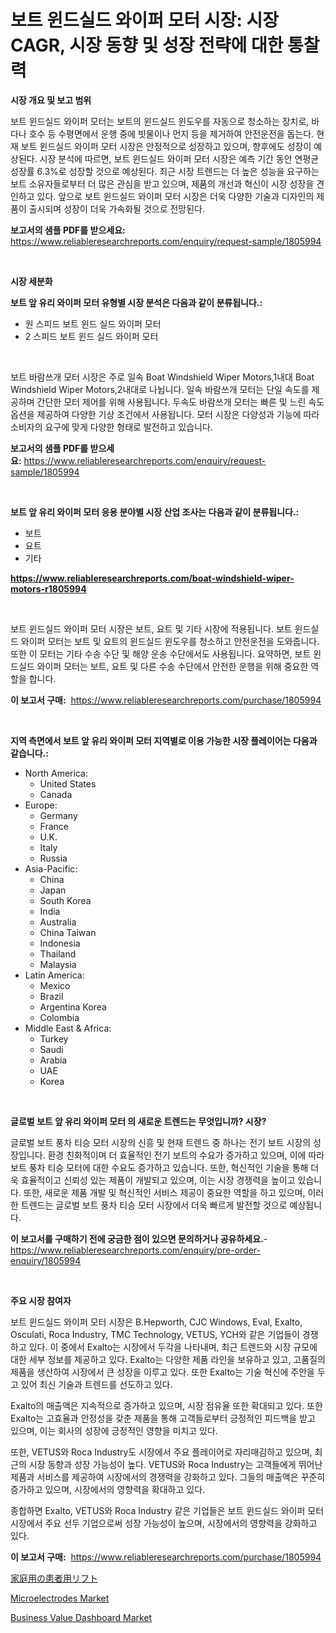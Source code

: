 <p><h1>보트 윈드실드 와이퍼 모터 시장: 시장 CAGR, 시장 동향 및 성장 전략에 대한 통찰력</h1></p><p><strong>시장 개요 및 보고 범위</strong></p>
<p><p>보트 윈드실드 와이퍼 모터는 보트의 윈드실드 윈도우를 자동으로 청소하는 장치로, 바다나 호수 등 수평면에서 운행 중에 빗물이나 먼지 등을 제거하여 안전운전을 돕는다. 현재 보트 윈드실드 와이퍼 모터 시장은 안정적으로 성장하고 있으며, 향후에도 성장이 예상된다. 시장 분석에 따르면, 보트 윈드실드 와이퍼 모터 시장은 예측 기간 동안 연평균 성장률 6.3%로 성장할 것으로 예상된다. 최근 시장 트렌드는 더 높은 성능을 요구하는 보트 소유자들로부터 더 많은 관심을 받고 있으며, 제품의 개선과 혁신이 시장 성장을 견인하고 있다. 앞으로 보트 윈드실드 와이퍼 모터 시장은 더욱 다양한 기술과 디자인의 제품이 출시되며 성장이 더욱 가속화될 것으로 전망된다.</p></p>
<p><strong>보고서의 샘플 PDF를 받으세요:</strong> <a href="https://www.reliableresearchreports.com/enquiry/request-sample/1805994">https://www.reliableresearchreports.com/enquiry/request-sample/1805994</a></p>
<p>&nbsp;</p>
<p><strong>시장 세분화</strong></p>
<p><strong>보트 앞 유리 와이퍼 모터 유형별 시장 분석은 다음과 같이 분류됩니다.:</strong></p>
<p><ul><li>원 스피드 보트 윈드 실드 와이퍼 모터</li><li>2 스피드 보트 윈드 실드 와이퍼 모터</li></ul></p>
<p>&nbsp;</p>
<p><p>보트 바람쓰개 모터 시장은 주로 일속 Boat Windshield Wiper Motors,1내대 Boat Windshield Wiper Motors,2내대로 나뉩니다. 일속 바람쓰개 모터는 단일 속도를 제공하며 간단한 모터 제어를 위해 사용됩니다. 두속도 바람쓰개 모터는 빠른 및 느린 속도 옵션을 제공하여 다양한 기상 조건에서 사용됩니다. 모터 시장은 다양성과 기능에 따라 소비자의 요구에 맞게 다양한 형태로 발전하고 있습니다.</p></p>
<p><strong>보고서의 샘플 PDF를 받으세요:</strong>&nbsp;<a href="https://www.reliableresearchreports.com/enquiry/request-sample/1805994">https://www.reliableresearchreports.com/enquiry/request-sample/1805994</a></p>
<p>&nbsp;</p>
<p><strong> 보트 앞 유리 와이퍼 모터 응용 분야별 시장 산업 조사는 다음과 같이 분류됩니다.:</strong></p>
<p><ul><li>보트</li><li>요트</li><li>기타</li></ul></p>
<p><strong><a href="https://www.reliableresearchreports.com/boat-windshield-wiper-motors-r1805994">https://www.reliableresearchreports.com/boat-windshield-wiper-motors-r1805994</a></strong></p>
<p>&nbsp;</p>
<p><p>보트 윈드실드 와이퍼 모터 시장은 보트, 요트 및 기타 시장에 적용됩니다. 보트 윈드실드 와이퍼 모터는 보트 및 요트의 윈드실드 윈도우를 청소하고 안전운전을 도와줍니다. 또한 이 모터는 기타 수송 수단 및 해양 운송 수단에서도 사용됩니다. 요약하면, 보트 윈드실드 와이퍼 모터는 보트, 요트 및 다른 수송 수단에서 안전한 운행을 위해 중요한 역할을 합니다.</p></p>
<p><strong>이 보고서 구매:</strong>&nbsp; <a href="https://www.reliableresearchreports.com/purchase/1805994">https://www.reliableresearchreports.com/purchase/1805994</a></p>
<p>&nbsp;</p>
<p><strong>지역 측면에서 보트 앞 유리 와이퍼 모터 지역별로 이용 가능한 시장 플레이어는 다음과 같습니다.:</strong></p>
<p><ul>
    <li>
        North America:
        <ul>
            <li>United States</li>
            <li>Canada</li>
        </ul>
    </li>
    <li>
        Europe:
        <ul>
            <li>Germany</li>
            <li>France</li>
            <li>U.K.</li>
            <li>Italy</li>
            <li>Russia</li>
        </ul>
    </li>
    <li>
        Asia-Pacific:
        <ul>
            <li>China</li>
            <li>Japan</li>
            <li>South Korea</li>
            <li>India</li>
            <li>Australia</li>
            <li>China Taiwan</li>
            <li>Indonesia</li>
            <li>Thailand</li>
            <li>Malaysia</li>
        </ul>
    </li>
    <li>
        Latin America:
        <ul>
            <li>Mexico</li>
            <li>Brazil</li>
            <li>Argentina Korea</li>
            <li>Colombia</li>
        </ul>
    </li>
    <li>
        Middle East & Africa:
        <ul>
            <li>Turkey</li>
            <li>Saudi</li>
            <li>Arabia</li>
            <li>UAE</li>
            <li>Korea</li>
        </ul>
    </li>
    </ul></p>
<p>&nbsp;</p>
<p><strong>글로벌 보트 앞 유리 와이퍼 모터 의 새로운 트렌드는 무엇입니까? 시장?</strong></p>
<p><p>글로벌 보트 풍차 티승 모터 시장의 신흥 및 현재 트렌드 중 하나는 전기 보트 시장의 성장입니다. 환경 친화적이며 더 효율적인 전기 보트의 수요가 증가하고 있으며, 이에 따라 보트 풍차 티승 모터에 대한 수요도 증가하고 있습니다. 또한, 혁신적인 기술을 통해 더욱 효율적이고 신뢰성 있는 제품이 개발되고 있으며, 이는 시장 경쟁력을 높이고 있습니다. 또한, 새로운 제품 개발 및 혁신적인 서비스 제공이 중요한 역할을 하고 있으며, 이러한 트렌드는 글로벌 보트 풍차 티승 모터 시장에서 더욱 빠르게 발전할 것으로 예상됩니다.</p></p>
<p><strong>이 보고서를 구매하기 전에 궁금한 점이 있으면 문의하거나 공유하세요.</strong>- <a href="https://www.reliableresearchreports.com/enquiry/pre-order-enquiry/1805994">https://www.reliableresearchreports.com/enquiry/pre-order-enquiry/1805994</a></p>
<p>&nbsp;</p>
<p><strong>주요 시장 참여자</strong></p>
<p><p>보트 윈드실드 와이퍼 모터 시장은 B.Hepworth, CJC Windows, Eval, Exalto, Osculati, Roca Industry, TMC Technology, VETUS, YCH와 같은 기업들이 경쟁하고 있다. 이 중에서 Exalto는 시장에서 두각을 나타내며, 최근 트렌드와 시장 규모에 대한 세부 정보를 제공하고 있다. Exalto는 다양한 제품 라인을 보유하고 있고, 고품질의 제품을 생산하여 시장에서 큰 성장을 이루고 있다. 또한 Exalto는 기술 혁신에 주안을 두고 있어 최신 기술과 트렌드를 선도하고 있다. </p><p>Exalto의 매출액은 지속적으로 증가하고 있으며, 시장 점유율 또한 확대되고 있다. 또한 Exalto는 고효율과 안정성을 갖춘 제품을 통해 고객들로부터 긍정적인 피드백을 받고 있으며, 이는 회사의 성장에 긍정적인 영향을 미치고 있다.</p><p>또한, VETUS와 Roca Industry도 시장에서 주요 플레이어로 자리매김하고 있으며, 최근의 시장 동향과 성장 가능성이 높다. VETUS와 Roca Industry는 고객들에게 뛰어난 제품과 서비스를 제공하여 시장에서의 경쟁력을 강화하고 있다. 그들의 매출액은 꾸준히 증가하고 있으며, 시장에서의 영향력을 확대하고 있다. </p><p>종합하면 Exalto, VETUS와 Roca Industry 같은 기업들은 보트 윈드실드 와이퍼 모터 시장에서 주요 선두 기업으로써 성장 가능성이 높으며, 시장에서의 영향력을 강화하고 있다.</p></p>
<p><strong>이 보고서 구매:</strong>&nbsp;&nbsp;<a href="https://www.reliableresearchreports.com/purchase/1805994">https://www.reliableresearchreports.com/purchase/1805994</a></p>
<p><p><a href="https://github.com/ksxzwxabcuynh011/Market-Research-Report-List-1/blob/main/660968736217.md">家庭用の患者用リフト</a></p><p><a href="https://mire-aunt-385.notion.site/Microelectrodes-Market-Size-Reveals-the-Best-Marketing-Channels-In-Global-Industry-784e9aeecd694986a3bef1a0ba711d76">Microelectrodes Market</a></p><p><a href="https://github.com/BryceTownsendr/Market-Research-Report-List-4/blob/main/business-value-dashboard-market.md">Business Value Dashboard Market</a></p></p>